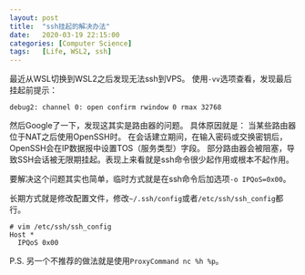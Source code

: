 ```yaml
---
layout: post
title:  "ssh挂起的解决办法"
date:   2020-03-19 22:15:00
categories: [Computer Science]
tags:   [Life, WSL2, ssh]
---
```


最近从WSL切换到WSL2之后发现无法ssh到VPS。
使用```-vv```选项查看，发现最后挂起前提示：
```Shell
debug2: channel 0: open confirm rwindow 0 rmax 32768
```
然后Google了一下，发现这其实是路由器的问题。
具体原因就是：
当某些路由器位于NAT之后使用OpenSSH时。
在会话建立期间，在输入密码或交换密钥后，OpenSSH会在IP数据报中设置TOS（服务类型）字段。
部分路由器会被阻塞，导致SSH会话被无限期挂起。表现上来看就是ssh命令很少起作用或根本不起作用。

要解决这个问题其实也简单，临时方式就是在ssh命令后加选项```-o IPQoS=0x00```。

长期方式就是修改配置文件，修改```~/.ssh/config```或者```/etc/ssh/ssh_config```都行。

```Vim
# vim /etc/ssh/ssh_config
Host *
  IPQoS 0x00
```

P.S. 另一个不推荐的做法就是使用```ProxyCommand nc %h %p```。
